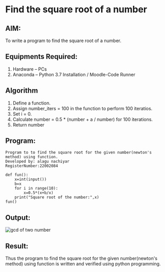 # Find the square root of a number

## AIM:
To write a program to find the square root of a number.

## Equipments Required:
1. Hardware – PCs
2. Anaconda – Python 3.7 Installation / Moodle-Code Runner

## Algorithm
1. Define a function.
2. Assign number_iters = 100 in the function to perform 100 iteratios.
3. Set i = 0.
4. Calculate  number = 0.5 * (number + a / number) for 100 iterations.
5. Return number

## Program:
```
Program to to find the square root for the given number(newton's method) using function.
Developed by: alagu nachiyar
RegisterNumber:22002084

def fun():
    x=int(input())
    b=x
    for i in range(10):
        x=0.5*(x+b/x)
    print("Square root of the number:",x)
fun()

```

## Output:
![gcd of two number](gcd.png)


## Result:
Thus the program to find the square root for the given number(newton's method) using function is written and verified using python programming.
